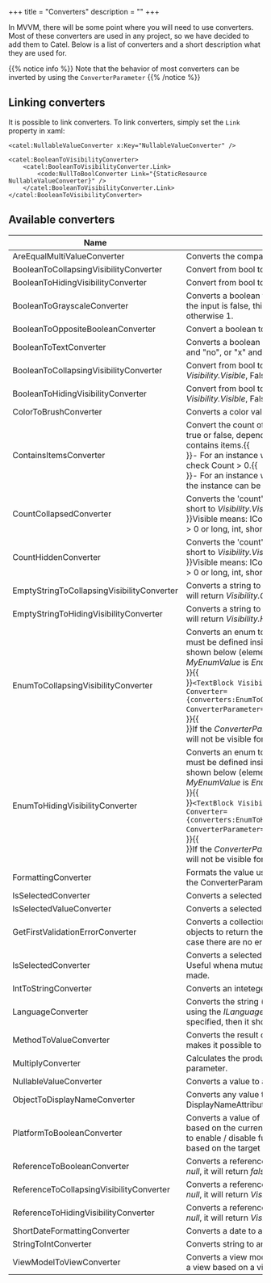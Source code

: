 +++
title = "Converters" 
description = ""
+++

In MVVM, there will be some point where you will need to use converters. Most of these converters are used in any project, so we have decided to add them to Catel. Below is a list of converters and a short description what they are used for.

{{% notice info %}}
Note that the behavior of most converters can be inverted by using the `ConverterParameter`
{{% /notice %}}

## Linking converters

It is possible to link converters. To link converters, simply set the `Link` property in xaml:

```
<catel:NullableValueConverter x:Key="NullableValueConverter" />
 
<catel:BooleanToVisibilityConverter>
    <catel:BooleanToVisibilityConverter.Link>
        <code:NullToBoolConverter Link="{StaticResource NullableValueConverter}" />
    </catel:BooleanToVisibilityConverter.Link>
</catel:BooleanToVisibilityConverter>
```

## Available converters

| Name                                       | Description                                                                                                                                                                                                                                                                                                                                                                                                                                                            |                                                                                                                                                                                                                                                             
|--------------------------------------------|------------------------------------------------------------------------------------------------------------------------------------------------------------------------------------------------------------------------------------------------------------------------------------------------------------------------------------------------------------------------------------------------------------------------------------------------------------------------|
| AreEqualMultiValueConverter                | Converts the comparison of 2 values to a boolean                                                                                                                                                                                                                                                                                                                                                                                                                       |
| BooleanToCollapsingVisibilityConverter     | Convert from bool to *Visibility* and back.                                                                                                                                                                                                                                                                                                                                                                                                                            |
| BooleanToHidingVisibilityConverter         | Convert from bool to *Visibility* and back.                                                                                                                                                                                                                                                                                                                                                                                                                            |
| BooleanToGrayscaleConverter                | Converts a boolean to a grayscale saturation value. If the input is false, this converter will return 0, otherwise 1.                                                                                                                                                                                                                                                                                                                                                  |
| BooleanToOppositeBooleanConverter          | Convert a boolean to it's inverted value.                                                                                                                                                                                                                                                                                                                                                                                                                              |
| BooleanToTextConverter                     | Converts a boolean value to text, for example "yes" and "no", or "x" and " ".                                                                                                                                                                                                                                                                                                                                                                                          |
| BooleanToCollapsingVisibilityConverter     | Convert from bool to *Visibility* and back. True returns *Visibility.Visible*, False returns *Visibility.Collapsed*.                                                                                                                                                                                                                                                                                                                                                   |
| BooleanToHidingVisibilityConverter         | Convert from bool to *Visibility* and back. True returns *Visibility.Visible*, False returns *Visibility.Hidden*.                                                                                                                                                                                                                                                                                                                                                      |
| ColorToBrushConverter                      | Converts a color value to a brush and vice versa.                                                                                                                                                                                                                                                                                                                                                                                                                      |
| ContainsItemsConverter                     | Convert the count of an ICollection or IEnumerable to true or false, depending on whether the instance contains items.{{<br>}}- For an instance which implements ICollection, check Count \> 0.{{<br>}}- For an instance which implements IEnumerable, if the instance can be Enumerated.                                                                                                                                                                              |
| CountCollapsedConverter                    | Converts the 'count' of ICollection, string, long, int or short to *Visibility.Visible* or *Visibility.Collapsed*{{<br>}}Visible means: ICollection.Count \> 0, String.Length \> 0 or long, int, short \> 0.                                                                                                                                                                                                                                                           |
| CountHiddenConverter                       | Converts the 'count' of ICollection, string, long, int or short to *Visibility.Visible* or *Visibility.Hidden*{{<br>}}Visible means: ICollection.Count \> 0, String.Length \> 0 or long, int, short \> 0.                                                                                                                                                                                                                                                              |
| EmptyStringToCollapsingVisibilityConverter | Converts a string to *Visibility*. If the string is empty, it will return *Visibility.Collapsed*.                                                                                                                                                                                                                                                                                                                                                                      |
| EmptyStringToHidingVisibilityConverter     | Converts a string to *Visibility*. If the string is empty, it will return *Visibility.Hidden*.                                                                                                                                                                                                                                                                                                                                                                         |
| EnumToCollapsingVisibilityConverter        | Converts an enum to *Visibility*. The allowed values must be defined inside the ConverterParameter as shown below (element will be visible when *MyEnumValue* is *Enum1* or *Enum3*):{{<br>}}{{<br>}}`<TextBlock Visibility="{Binding MyEnumValue, Converter={converters:EnumToCollapsingVisibilityConverter}, ConverterParameter=Enum1\|Enum3}"/>`{{<br>}}{{<br>}}If the *ConverterParameter* starts with !, the element will not be visible for the specified enum values |
| EnumToHidingVisibilityConverter            | Converts an enum to *Visibility*. The allowed values must be defined inside the ConverterParameter as shown below (element will be visible when *MyEnumValue* is *Enum1* or *Enum3*):{{<br>}}{{<br>}}`<TextBlock Visibility="{Binding MyEnumValue, Converter={converters:EnumToHidingVisibilityConverter}, ConverterParameter=Enum1\|Enum3}"/>`{{<br>}}{{<br>}}If the *ConverterParameter* starts with !, the element will not be visible for the specified enum values |
| FormattingConverter                        | Formats the value using the format string provided in the ConverterParameter                                                                                                                                                                                                                                                                                                                                                                                           |
| IsSelectedConverter                        | Converts a selected value to either true of false.                                                                                                                                                                                                                                                                                                                                                                                                                     |
| IsSelectedValueConverter                   | Converts a selected value to either true of false.                                                                                                                                                                                                                                                                                                                                                                                                                     |
| GetFirstValidationErrorConverter           | Converts a collection containing ValidationError objects to return the first error or an empty string in case there are no errors.                                                                                                                                                                                                                                                                                                                                     |
| IsSelectedConverter                        | Converts a selected value to either true or false. Useful whena mutually exclusive selection must be made.                                                                                                                                                                                                                                                                                                                                                             |
| IntToStringConverter                       | Converts an inteteger to a string and back.                                                                                                                                                                                                                                                                                                                                                                                                                            |
| LanguageConverter                          | Converts the string (value) to a translated value using the *ILanguageService*. The parameter can be specified, then it should be a *CultureInfo*.                                                                                                                                                                                                                                                                                                                     |
| MethodToValueConverter                     | Converts the result of a method to a value. This makes it possible to bind to a method. [See Source](http://geekswithblogs.net/claraoscura/archive/2008/10/17/125901.aspx)                                                                                                                                                                                                                                                                                             |
| MultiplyConverter                          | Calculates the product of given value and factor in parameter.                                                                                                                                                                                                                                                                                                                                                                                                         |
| NullableValueConverter                     | Converts a value to a representive value for nullable.                                                                                                                                                                                                                                                                                                                                                                                                                 |
| ObjectToDisplayNameConverter               | Converts any value to a display name. Uses the DisplayNameAttribute to handle the tough work.                                                                                                                                                                                                                                                                                                                                                                          |
| PlatformToBooleanConverter                 | Converts a value of *KnownPlatforms* to a boolean based on the current platform. This makes it possible to enable / disable functionality in shared projects based on the target platform.                                                                                                                                                                                                                                                                             |
| ReferenceToBooleanConverter                | Converts a reference to a boolean. If the reference is *null*, it will return *false*.                                                                                                                                                                                                                                                                                                                                                                                 |
| ReferenceToCollapsingVisibilityConverter   | Converts a reference to *Visibility*. If the reference is *null*, it will return *Visibility.Collapsed*.                                                                                                                                                                                                                                                                                                                                                               |
| ReferenceToHidingVisibilityConverter       | Converts a reference to *Visibility*. If the reference is *null*, it will return *Visibility.Hidden*.                                                                                                                                                                                                                                                                                                                                                                  |
| ShortDateFormattingConverter               | Converts a date to a short date and back.                                                                                                                                                                                                                                                                                                                                                                                                                              |
| StringToIntConverter                       | Converts string to an integer and back.                                                                                                                                                                                                                                                                                                                                                                                                                                |
| ViewModelToViewConverter                   | Converts a view model to a view. Great way to locate a view based on a view model inside xaml.                                                                                                                                                                                                                                                                                                                                                                         |

